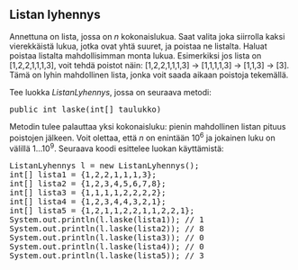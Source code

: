 ## Listan lyhennys ##

Annettuna on lista, jossa on <em>n</em> kokonaislukua. Saat valita joka siirrolla kaksi vierekkäistä lukua, jotka ovat yhtä suuret, ja poistaa ne listalta. Haluat poistaa listalta mahdollisimman monta lukua.
Esimerkiksi jos lista on [1,2,2,1,1,1,3], voit tehdä poistot näin: [1,2,2,1,1,1,3] → [1,1,1,1,3] → [1,1,3] → [3]. Tämä on lyhin mahdollinen lista, jonka voit saada aikaan poistoja tekemällä.

Tee luokka <em>ListanLyhennys</em>, jossa on seuraava metodi:

<pre>public int laske(int[] taulukko)</pre>

Metodin tulee palauttaa yksi kokonaisluku: pienin mahdollinen listan pituus poistojen jälkeen. Voit olettaa, että <em>n</em>
on enintään 10<sup>6</sup> ja jokainen luku on välillä 1...10<sup>9</sup>.
Seuraava koodi esittelee luokan käyttämistä:

<pre>ListanLyhennys l = new ListanLyhennys();
int[] lista1 = {1,2,2,1,1,1,3};
int[] lista2 = {1,2,3,4,5,6,7,8};
int[] lista3 = {1,1,1,1,2,2,2,2};
int[] lista4 = {1,2,3,4,4,3,2,1};
int[] lista5 = {1,2,1,1,2,2,1,1,2,2,1};
System.out.println(l.laske(lista1)); // 1
System.out.println(l.laske(lista2)); // 8
System.out.println(l.laske(lista3)); // 0
System.out.println(l.laske(lista4)); // 0
System.out.println(l.laske(lista5)); // 3</pre>
